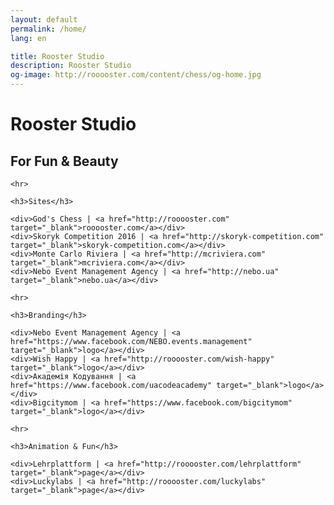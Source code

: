 ```yaml
---
layout: default
permalink: /home/
lang: en

title: Rooster Studio
description: Rooster Studio
og-image: http://rooooster.com/content/chess/og-home.jpg
---
```


<div class="home">
    <a href="{{ site.baseurl }}/home/"><span class="icon-rooster"></span></a>
    <h1>Rooster Studio</h1>
    <h2>For Fun & Beauty</h2>

    <hr>

    <h3>Sites</h3>

    <div>God's Chess | <a href="http://rooooster.com" target="_blank">rooooster.com</a></div>
    <div>Skoryk Competition 2016 | <a href="http://skoryk-competition.com" target="_blank">skoryk-competition.com</a></div>
    <div>Monte Carlo Riviera | <a href="http://mcriviera.com" target="_blank">mcriviera.com</a></div>
    <div>Nebo Event Management Agency | <a href="http://nebo.ua" target="_blank">nebo.ua</a></div>

    <hr>

    <h3>Branding</h3>

    <div>Nebo Event Management Agency | <a href="https://www.facebook.com/NEBO.events.management" target="_blank">logo</a></div>
    <div>Wish Happy | <a href="http://rooooster.com/wish-happy" target="_blank">logo</a></div>
    <div>Академія Кодування | <a href="https://www.facebook.com/uacodeacademy" target="_blank">logo</a></div>
    <div>Bigcitymom | <a href="https://www.facebook.com/bigcitymom" target="_blank">logo</a></div>

    <hr>

    <h3>Animation & Fun</h3>

    <div>Lehrplattform | <a href="http://rooooster.com/lehrplattform" target="_blank">page</a></div>
    <div>Luckylabs | <a href="http://rooooster.com/luckylabs" target="_blank">page</a></div>

</div>
